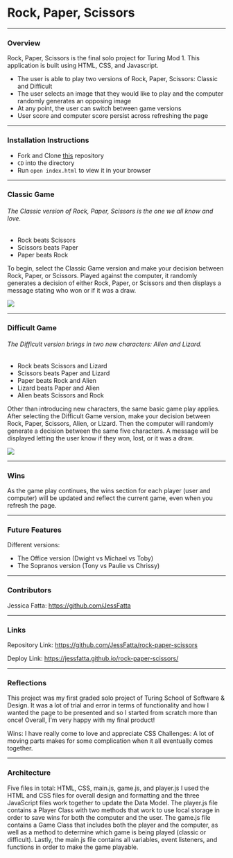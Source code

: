 # Rock, Paper, Scissors
-------
### Overview

Rock, Paper, Scissors is the final solo project for Turing Mod 1. This application is built using HTML, CSS, and Javascript.

- The user is able to play two versions of Rock, Paper, Scissors: Classic and Difficult
- The user selects an image that they would like to play and the computer randomly generates an opposing image
- At any point, the user can switch between game versions
- User score and computer score persist across refreshing the page

---------
### Installation Instructions
 - Fork and Clone [this](https://github.com/JessFatta/rock-paper-scissors) repository
 - `CD` into the directory
 - Run `open index.html` to view it in your browser

--------

### Classic Game

###### The Classic version of Rock, Paper, Scissors is the one we all know and love.
 - Rock beats Scissors
 - Scissors beats Paper
 - Paper beats Rock


To begin, select the Classic Game version and make your decision between Rock, Paper, or Scissors. Played against the computer, it randomly generates a decision of either Rock, Paper, or Scissors and then displays a message stating who won or if it was a draw.

![](https://media.giphy.com/media/DF53t1zheKMM4C5zcP/giphy.gif)

---------

### Difficult Game
###### The Difficult version brings in two new characters: Alien and Lizard.

 - Rock beats Scissors and Lizard
 - Scissors beats Paper and Lizard
 - Paper beats Rock and Alien
 - Lizard beats Paper and Alien
 - Alien beats Scissors and Rock

Other than introducing new characters, the same basic game play applies. After selecting the Difficult Game version, make your decision between Rock, Paper, Scissors, Alien, or Lizard. Then the computer will randomly generate a decision between the same five characters. A message will be displayed letting the user know if they won, lost, or it was a draw.

![](https://media.giphy.com/media/wfVMc1fGL6W9gyN9ic/giphy.gif)

-----------------
### Wins

As the game play continues, the wins section for each player (user and computer) will be updated and reflect the current game, even when you refresh the page.

-----------

### Future Features

Different versions:
 - The Office version (Dwight vs Michael vs Toby)
 - The Sopranos version (Tony vs Paulie vs Chrissy)

---------

### Contributors
Jessica Fatta: https://github.com/JessFatta

--------
### Links

Repository Link: https://github.com/JessFatta/rock-paper-scissors

Deploy Link: https://jessfatta.github.io/rock-paper-scissors/


-----
### Reflections
This project was my first graded solo project of Turing School of Software & Design. It was a lot of trial and error in terms of functionality and how I wanted the page to be presented and so I started from scratch more than once! Overall, I'm very happy with my final product!

Wins: I have really come to love and appreciate CSS
Challenges: A lot of moving parts makes for some complication when it all eventually comes together.

------------
### Architecture
 Five files in total: HTML, CSS, main.js, game.js, and player.js
 I used the HTML and CSS files for overall design and formatting and the three JavaScript files work together to update the Data Model. The player.js file contains a Player Class with two methods that work to use local storage in order to save wins for both the computer and the user. The game.js file contains a Game Class that includes both the player and the computer, as well as a method to determine which game is being played (classic or difficult). Lastly, the main.js file contains all variables, event listeners, and functions in order to make the game playable.
